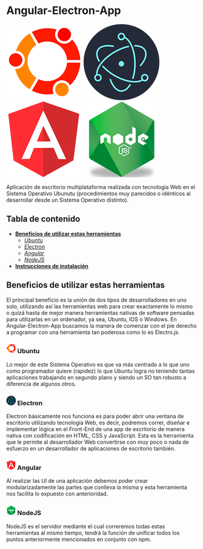 # Angular-Electron-App

![Ubuntu logo](assets/Ubuntu.png) ![Electron logo](assets/Electron.png) ![Angular logo](assets/Angular.png) ![Node logo](assets/Node.png)

Aplicación de escritorio multiplataforma realizada con tecnología Web en el Sistema Operativo Ubunutu (procedimientos muy parecidos o idénticos al desarrollar desde un Sistema Operativo distinto).

## Tabla de contenido

- **[Beneficios de utilizar estas herramientas](#Beneficios-de-utilizar-estas-herramientas)**
  - *[Ubuntu](#-ubuntu)*
  - *[Electron](#-Electron)*
  - *[Angular](#-Angular)*
  - *[NodeJS](#-NodeJS)*
- **[Instrucciones de instalación](#installation-instructions)**

## Beneficios de utilizar estas herramientas

El principal beneficio es la unión de dos tipos de desarrolladores en uno solo, utilizando así las herramientas web para crear exactamente lo mismo o quizá hasta de mejor manera herramientas nativas de software pensadas para utilizarlas en un ordenador, ya sea, Ubuntu, IOS o Windows.
En Angular-Electron-App buscamos la manera de comenzar con el pie derecho a programar con una herramienta tan poderosa como lo es Electro.js.

### ![Ubuntu](assets/UbuntuP.png) Ubuntu

Lo mejor de este Sistema Operativo es que va más centrado a lo que uno como programador quiere (rapidez) lo que Ubuntu logra no teniendo tantas aplicaciones trabajando en segundo plano y siendo un SO tan robusto a diferencia de algunos otros.

### ![Electron](assets/ElectronP.png) Electron

Electron básicamente nos funciona es para poder abrir una ventana de escritorio utilizando tecnología Web, es decir, podremos correr, diseñar e implementar lógica en el Front-End de una app de escritorio de manera nativa con codificación en HTML, CSS y JavaScript.
Esta es la herramienta que le permite al desarrollador Web convertirse con muy poco o nada de esfuerzo en un desarrollador de aplicaciones de escritorio también.

### ![Angular](assets/AngularP.png) Angular

Al realizar las UI de una aplicación debemos poder crear modularizadamente las partes que conlleva la misma y esta herramienta nos facilita lo expuesto con anterioridad.

### ![NodeJS](assets/NodeP.png) NodeJS

NodeJS es el servidor mediante el cual correremos todas estas herramientas al mismo tiempo, tendrá la función de unificar todos los puntos anteriormente mencionados en conjunto con npm.